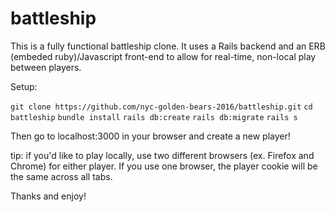 # battleship

This is a fully functional battleship clone. It uses a Rails backend and an ERB (embeded ruby)/Javascript front-end to allow for real-time, non-local play between players. 

Setup: 

`git clone https://github.com/nyc-golden-bears-2016/battleship.git`
`cd battleship`
`bundle install`
`rails db:create`
`rails db:migrate`
`rails s`

Then go to localhost:3000 in your browser and create a new player!

tip: if you'd like to play locally, use two different browsers (ex. Firefox and Chrome) for either player. If you use one browser, the player cookie will be the same across all tabs. 

Thanks and enjoy!

